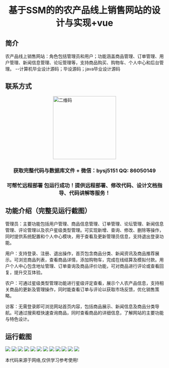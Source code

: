 <p><h1 align="center">基于SSM的的农产品线上销售网站的设计与实现+vue</h1></p>

## 简介
农产品线上销售网站：角色包括管理员和用户；功能涵盖商品管理、订单管理、用户管理、新闻信息管理、论坛管理等，支持商品购买、购物车、个人中心和后台管理。    --计算机毕业设计源码；毕设源码；java毕业设计源码


## 联系方式
<img src="https://bs-1329754181.cos.ap-shanghai.myqcloud.com/wx.jpg" alt="二维码" style="display: block; margin: 0 auto;" width="200px">
<p><h3 align="center">获取完整代码与数据库文件 + 微信：bysj5151 QQ: 86050149</h3></p>
<p><h3 align="center">可帮忙远程部署 包运行成功！提供远程部署、修改代码、设计文档指导、代码讲解等服务！</h3></p>

## 功能介绍（完整见运行截图）
管理员：主要功能包括用户管理、商品信息管理、订单管理、论坛管理、新闻信息管理、评论管理以及农户星级类型管理。可实现新增、查询、修改、删除等操作，同时提供系统配置和个人中心模块，用于查看及更新管理员信息，支持退出登录功能。

用户：支持登录、注册、退出操作，首页包含商品分类、新闻资讯及商品推荐展示。可浏览商品列表，查看商品详情，添加购物车，完成在线结算及模拟付款。用户个人中心包含地址管理、订单查询及商品评价功能，可对商品进行评论或查看回复，提升交互体验。

农户：可通过星级类型管理功能进行星级评定查看，展示个人农产品信息，支持相关商品的更新及管理操作，同时能查看订单与评论以获取市场反馈，优化销售策略。

访客：无需登录即可浏览网站首页内容，包括商品展示、新闻信息及商品分类导航。可通过搜索框快速查询商品，同时查看商品的详细信息，了解网站的主要功能与特色设计。


## 运行截图
![](https://bs-1329754181.cos.ap-shanghai.myqcloud.com/ssm/AgriculturalProductOnlineSalesWebsite/img/001.jpg)
![](https://bs-1329754181.cos.ap-shanghai.myqcloud.com/ssm/AgriculturalProductOnlineSalesWebsite/img/002.jpg)
![](https://bs-1329754181.cos.ap-shanghai.myqcloud.com/ssm/AgriculturalProductOnlineSalesWebsite/img/003.jpg)
![](https://bs-1329754181.cos.ap-shanghai.myqcloud.com/ssm/AgriculturalProductOnlineSalesWebsite/img/004.jpg)
![](https://bs-1329754181.cos.ap-shanghai.myqcloud.com/ssm/AgriculturalProductOnlineSalesWebsite/img/005.jpg)
![](https://bs-1329754181.cos.ap-shanghai.myqcloud.com/ssm/AgriculturalProductOnlineSalesWebsite/img/006.jpg)
![](https://bs-1329754181.cos.ap-shanghai.myqcloud.com/ssm/AgriculturalProductOnlineSalesWebsite/img/007.jpg)
![](https://bs-1329754181.cos.ap-shanghai.myqcloud.com/ssm/AgriculturalProductOnlineSalesWebsite/img/008.jpg)
![](https://bs-1329754181.cos.ap-shanghai.myqcloud.com/ssm/AgriculturalProductOnlineSalesWebsite/img/009.jpg)
![](https://bs-1329754181.cos.ap-shanghai.myqcloud.com/ssm/AgriculturalProductOnlineSalesWebsite/img/010.jpg)
![](https://bs-1329754181.cos.ap-shanghai.myqcloud.com/ssm/AgriculturalProductOnlineSalesWebsite/img/011.jpg)
![](https://bs-1329754181.cos.ap-shanghai.myqcloud.com/ssm/AgriculturalProductOnlineSalesWebsite/img/012.jpg)

<p>本代码来源于网络,仅供学习参考使用!</p>
